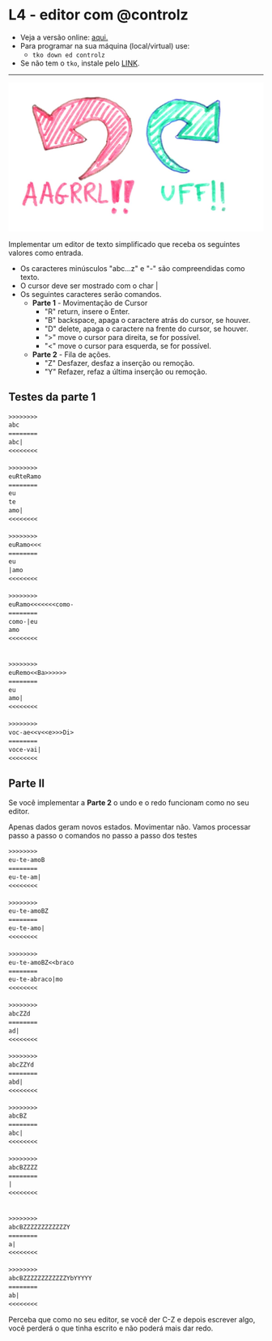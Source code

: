 # L4 - editor com @controlz

- Veja a versão online: [aqui.](https://github.com/qxcodeed/arcade/blob/master/base/controlz/Readme.md)
- Para programar na sua máquina (local/virtual) use:
  - `tko down ed controlz`
- Se não tem o `tko`, instale pelo [LINK](https://github.com/senapk/tko#tko).

---

![_](https://raw.githubusercontent.com/qxcodeed/arcade/master/base/controlz/capa.jpg)

Implementar um editor de texto simplificado que receba os seguintes valores como
entrada.

- Os caracteres minúsculos "abc...z" e "-" são compreendidas como texto.
- O cursor deve ser mostrado com o char |
- Os seguintes caracteres serão comandos.
  - __Parte 1__ - Movimentação de Cursor
    - "R" return, insere o Enter.
    - "B" backspace, apaga o caractere atrás do cursor, se houver.
    - "D" delete, apaga o caractere na frente do cursor, se houver.
    - ">" move o cursor para direita, se for possível.
    - "<" move o cursor para esquerda, se for possível.
  - __Parte 2__ - Fila de ações.
    - "Z" Desfazer, desfaz a inserção ou remoção.
    - "Y" Refazer, refaz a última inserção ou remoção.

## Testes da parte 1

```txt
>>>>>>>>
abc
========
abc|
<<<<<<<<

>>>>>>>>
euRteRamo
========
eu
te
amo|
<<<<<<<<

>>>>>>>>
euRamo<<<
========
eu
|amo
<<<<<<<<

>>>>>>>>
euRamo<<<<<<<como-
========
como-|eu
amo
<<<<<<<<


>>>>>>>>
euRemo<<Ba>>>>>>
========
eu
amo|
<<<<<<<<

>>>>>>>>
voc-ae<<v<<e>>>Di>
========
voce-vai|
<<<<<<<<
```

## Parte II

Se você implementar a __Parte 2__ o undo e o redo funcionam como no seu editor.

Apenas dados geram novos estados. Movimentar não. Vamos processar passo a passo o comandos no passo a passo dos testes

```txt
>>>>>>>>
eu-te-amoB
========
eu-te-am|
<<<<<<<<

>>>>>>>>
eu-te-amoBZ
========
eu-te-amo|
<<<<<<<<

>>>>>>>>
eu-te-amoBZ<<braco
========
eu-te-abraco|mo
<<<<<<<<

>>>>>>>>
abcZZd
========
ad|
<<<<<<<<

>>>>>>>>
abcZZYd
========
abd|
<<<<<<<<

>>>>>>>>
abcBZ
========
abc|
<<<<<<<<

>>>>>>>>
abcBZZZZ
========
|
<<<<<<<<


>>>>>>>>
abcBZZZZZZZZZZZZY
========
a|
<<<<<<<<

>>>>>>>>
abcBZZZZZZZZZZZZYbYYYYY
========
ab|
<<<<<<<<


```

Perceba que como no seu editor, se você der C-Z e depois escrever algo, você
perderá o que tinha escrito e não poderá mais dar redo.
